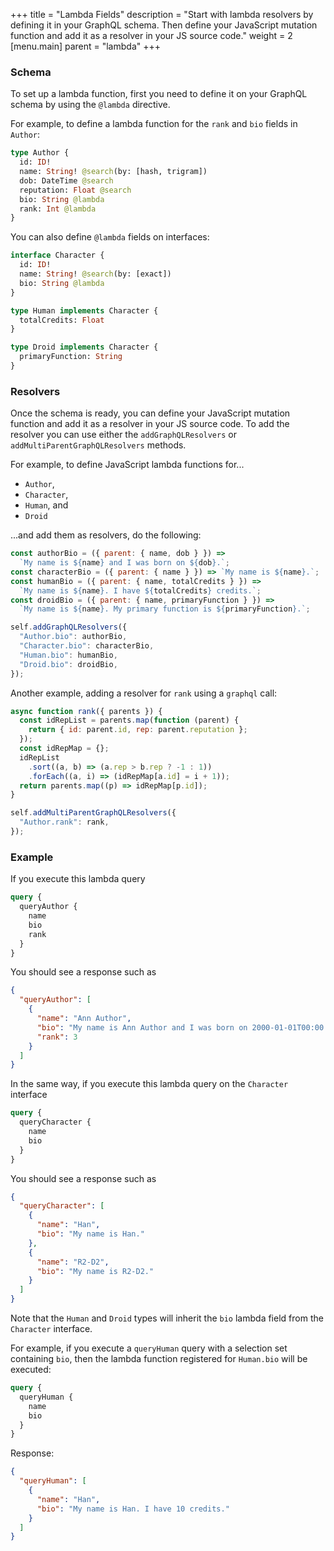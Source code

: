 +++
title = "Lambda Fields"
description = "Start with lambda resolvers by defining it in your GraphQL schema. Then define your JavaScript mutation function and add it as a resolver in your JS source code."
weight = 2
[menu.main]
    parent = "lambda"
+++

### Schema

To set up a lambda function, first you need to define it on your GraphQL schema
by using the `@lambda` directive.

For example, to define a lambda function for the `rank` and `bio` fields in
`Author`:

```graphql
type Author {
  id: ID!
  name: String! @search(by: [hash, trigram])
  dob: DateTime @search
  reputation: Float @search
  bio: String @lambda
  rank: Int @lambda
}
```

You can also define `@lambda` fields on interfaces:

```graphql
interface Character {
  id: ID!
  name: String! @search(by: [exact])
  bio: String @lambda
}

type Human implements Character {
  totalCredits: Float
}

type Droid implements Character {
  primaryFunction: String
}
```

### Resolvers

Once the schema is ready, you can define your JavaScript mutation function and
add it as a resolver in your JS source code. To add the resolver you can use
either the `addGraphQLResolvers` or `addMultiParentGraphQLResolvers` methods.

For example, to define JavaScript lambda functions for...

- `Author`,
- `Character`,
- `Human`, and
- `Droid`

...and add them as resolvers, do the following:

```javascript
const authorBio = ({ parent: { name, dob } }) =>
  `My name is ${name} and I was born on ${dob}.`;
const characterBio = ({ parent: { name } }) => `My name is ${name}.`;
const humanBio = ({ parent: { name, totalCredits } }) =>
  `My name is ${name}. I have ${totalCredits} credits.`;
const droidBio = ({ parent: { name, primaryFunction } }) =>
  `My name is ${name}. My primary function is ${primaryFunction}.`;

self.addGraphQLResolvers({
  "Author.bio": authorBio,
  "Character.bio": characterBio,
  "Human.bio": humanBio,
  "Droid.bio": droidBio,
});
```

Another example, adding a resolver for `rank` using a `graphql` call:

```javascript
async function rank({ parents }) {
  const idRepList = parents.map(function (parent) {
    return { id: parent.id, rep: parent.reputation };
  });
  const idRepMap = {};
  idRepList
    .sort((a, b) => (a.rep > b.rep ? -1 : 1))
    .forEach((a, i) => (idRepMap[a.id] = i + 1));
  return parents.map((p) => idRepMap[p.id]);
}

self.addMultiParentGraphQLResolvers({
  "Author.rank": rank,
});
```

### Example

If you execute this lambda query

```graphql
query {
  queryAuthor {
    name
    bio
    rank
  }
}
```

You should see a response such as

```json
{
  "queryAuthor": [
    {
      "name": "Ann Author",
      "bio": "My name is Ann Author and I was born on 2000-01-01T00:00:00Z.",
      "rank": 3
    }
  ]
}
```

In the same way, if you execute this lambda query on the `Character` interface

```graphql
query {
  queryCharacter {
    name
    bio
  }
}
```

You should see a response such as

```json
{
  "queryCharacter": [
    {
      "name": "Han",
      "bio": "My name is Han."
    },
    {
      "name": "R2-D2",
      "bio": "My name is R2-D2."
    }
  ]
}
```

Note that the `Human` and `Droid` types will inherit the `bio` lambda field from
the `Character` interface.

For example, if you execute a `queryHuman` query with a selection set containing
`bio`, then the lambda function registered for `Human.bio` will be executed:

```graphql
query {
  queryHuman {
    name
    bio
  }
}
```

Response:

```json
{
  "queryHuman": [
    {
      "name": "Han",
      "bio": "My name is Han. I have 10 credits."
    }
  ]
}
```
